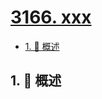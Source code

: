 # [3166. xxx](https://github.com/Tdahuyou/TNotes.leetcode/tree/main/notes/3166.%20xxx)

<!-- region:toc -->

- [1. 📝 概述](#1--概述)

<!-- endregion:toc -->

## 1. 📝 概述
